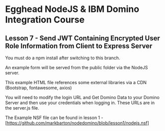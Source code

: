 # Egghead NodeJS & IBM Domino Integration Course
## Lesson 7 - Send JWT Containing Encrypted User Role Information from Client to Express Server

You must do a npm install after switching to this branch.

An example form will be served from the public folder via the NodeJS server.

This example HTML file references some external libraries via a CDN (Bootstrap, fontawesome, axios)

You will need to modify the login URL and Get Domino Data to your Domino Server and then use your credentials when logging in. These URLs are in the server.js file.

The Example NSF file can be found in lesson 1 - [https://github.com/markbarton/nodedomino/blob/lesson1/nodejs.nsf]